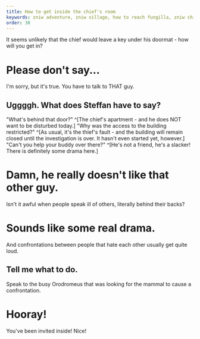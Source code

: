 ```yaml
---
title: How to get inside the chief's room
keywords: zniw adventure, zniw village, how to reach fungilla, zniw chiefs room, zniw chief, zniw thief room
order: 30
---
```


It seems unlikely that the chief would leave a key under his doormat - how will you get in?

# Please don't say...
I'm sorry, but it's true. You have to talk to THAT guy.

## Uggggh. What does Steffan have to say?
"What's behind that door?" ^[The chief's apartment - and he does NOT want to be disturbed today.]
"Why was the access to the building restricted?" ^[As usual, it's the thief's fault - and the building will remain closed until the investigation is over. It hasn't even started yet, however.]
"Can't you help your buddy over there?" ^[He's not a friend, he's a slacker! There is definitely some drama here.]

# Damn, he really doesn't like that other guy.
Isn't it awful when people speak ill of others, literally behind their backs?

# Sounds like some real drama.
And confrontations between people that hate each other usually get quite loud.

## Tell me what to do.
Speak to the busy Orodromeus that was looking for the mammal to cause a confrontation.

# Hooray!
You've been invited inside! Nice!